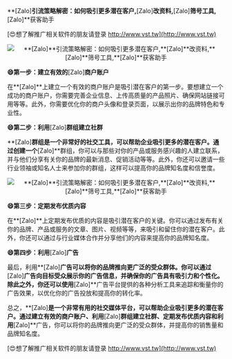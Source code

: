 **[Zalo]**引流策略解密：如何吸引更多潜在客户,**[Zalo]**改资料,**[Zalo]**筛号工具,**[Zalo]**获客助手

[😍想了解推广相关软件的朋友请登录 http://www.vst.tw](http://www.vst.tw)

 <center><img src="https://vst.tw/MP4/tuiguang/png/3.png" alt="**[Zalo]**引流策略解密：如何吸引更多潜在客户,**[Zalo]**改资料,**[Zalo]**筛号工具,**[Zalo]**获客助手"></center>

**😄第一步：建立有效的**[Zalo]**商户账户**

在**[Zalo]**上建立一个有效的商户账户是吸引潜在客户的第一步。要想建立一个成功的商户账户，你需要完善企业信息、上传高质量的产品照片、确保网站链接可用等等。此外，你需要优化你的商户头像和登录页面，以展示出你的品牌特色和专业性。

**😄第二步：利用**[Zalo]**群组建立社群**

**[Zalo]**群组是一个非常好的社交工具，可以帮助企业吸引更多的潜在客户。通过创建一个**[Zalo]**群组，你可以与那些对你的产品或服务感兴趣的人建立联系，并与他们分享有关你的品牌的最新消息、促销活动等等。此外，你还可以邀请一些行业领袖或知名人士来参加你的群组，这样可以提高你的品牌知名度和信誉度。

 <center><img src="https://vst.tw/MP4/tuiguang/png/7.png" alt="**[Zalo]**引流策略解密：如何吸引更多潜在客户,**[Zalo]**改资料,**[Zalo]**筛号工具,**[Zalo]**获客助手"></center>

**😄第三步：定期发布优质内容**

在**[Zalo]**上定期发布优质的内容是吸引潜在客户的关键。你可以通过发布有关你的品牌、产品或服务的文章、图片、视频等等，来吸引和留住你的潜在客户。此外，你还可以通过与行业媒体合作并分享他们的内容来提高你的品牌知名度。

**😄第四步：利用**[Zalo]**广告**

最后，利用**[Zalo]**广告可以将你的品牌推向更广泛的受众群体。你可以通过**[Zalo]**广告向目标受众展示你的广告信息，并确保你的广告具有吸引力和个性化。除此之外，你还可以使用**[Zalo]**广告平台提供的各种分析工具来追踪和衡量你的广告效果，以优化你的广告投放和提高你的转化率。

总之，**[Zalo]**是一个非常有用的社交媒体平台，可以帮助企业吸引更多的潜在客户。通过建立有效的商户账户、利用**[Zalo]**群组建立社群、定期发布优质内容和利用**[Zalo]**广告，你可以将你的品牌推向更广泛的受众群体，并提高你的销售量和品牌知名度。

[😍想了解推广相关软件的朋友请登录 http://www.vst.tw](http://www.vst.tw)



